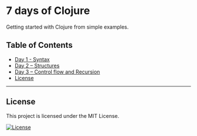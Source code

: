 # 7 days of Clojure

Getting started with Clojure from simple examples.

## Table of Contents

- [Day 1 - Syntax](/day1)
- [Day 2 – Structures](/day2)
- [Day 3 – Control flow and Recursion](/day3)
- [License](#license)

---

## License

This project is licensed under the MIT License.

[![License](http://img.shields.io/:license-mit-black.svg?style=flat-square)](http://badges.mit-license.org)
